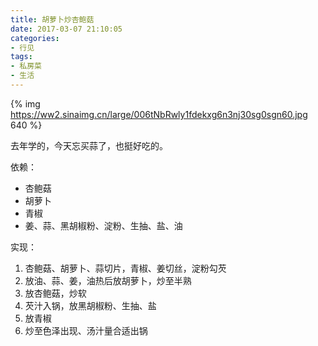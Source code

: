 ```yaml
---
title: 胡萝卜炒杏鲍菇
date: 2017-03-07 21:10:05
categories:
- 行见
tags:
- 私房菜
- 生活
---
```


{% img https://ww2.sinaimg.cn/large/006tNbRwly1fdekxg6n3nj30sg0sgn60.jpg 640 %}

去年学的，今天忘买蒜了，也挺好吃的。

依赖：

- 杏鲍菇
- 胡萝卜
- 青椒
- 姜、蒜、黑胡椒粉、淀粉、生抽、盐、油

实现：

1. 杏鲍菇、胡萝卜、蒜切片，青椒、姜切丝，淀粉勾芡
1. 放油、蒜、姜，油热后放胡萝卜，炒至半熟
1. 放杏鲍菇，炒软
1. 芡汁入锅，放黑胡椒粉、生抽、盐
1. 放青椒
1. 炒至色泽出现、汤汁量合适出锅
